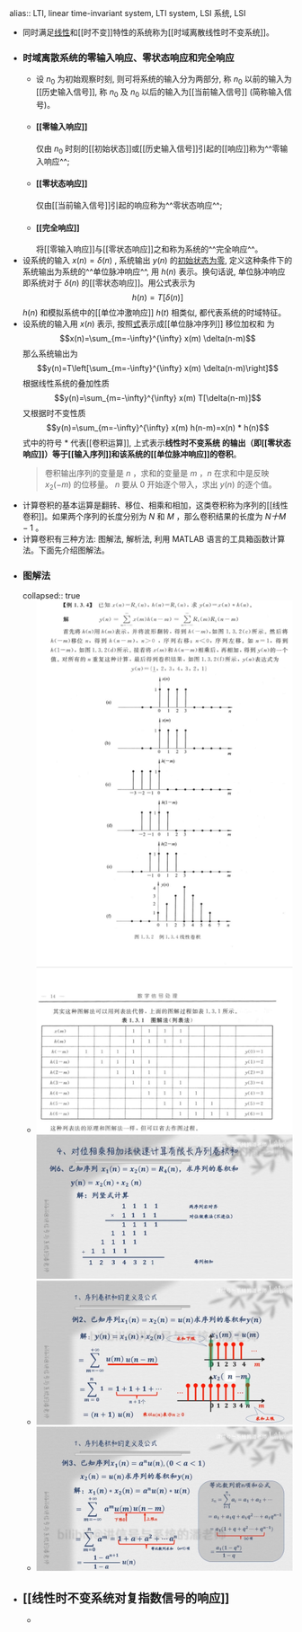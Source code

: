 alias:: LTI, linear time-invariant system, LTI system, LSI 系统, LSI

- 同时满足[线性]([[线性系统]])和[[时不变]]特性的系统称为[[时域离散线性时不变系统]]。
- ### 时域离散系统的零输入响应、零状态响应和完全响应
	- 设  $n_{0}$  为初始观察时刻, 则可将系统的输入分为两部分, 称  $n_{0}$  以前的输入为[[历史输入信号]], 称  $n_{0}$  及  $n_{0}$  以后的输入为[[当前输入信号]] (简称输入信号)。
	- #### [[零输入响应]]
	  仅由  $n_{0}$  时刻的[[初始状态]]或[[历史输入信号]]引起的[[响应]]称为^^零输入响应^^;
	- #### [[零状态响应]]
	  仅由[[当前输入信号]]引起的响应称为^^零状态响应^^;
	- #### [[完全响应]]
	  将[[零输入响应]]与[[零状态响应]]之和称为系统的^^完全响应^^。
- 设系统的输入  $x(n)=\delta(n)$ , 系统输出  $y(n)$  的[初始状态为零]([[零状态响应]]), 定义这种条件下的系统输出为系统的^^单位脉冲响应^^, 用  $h(n)$  表示。换句话说, 单位脉冲响应即系统对于  $\delta(n)$  的[[零状态响应]]。用公式表示为
  $$h(n)=T[\delta(n)]$$
  $h(n)$  和模拟系统中的[[单位冲激响应]]  $h(t)$  相类似, 都代表系统的时域特征。
- 设系统的输入用  $x(n)$  表示, 按照[式](((65cc2452-44cb-42e9-9a6c-29dfff886abf)))表示成[[单位脉冲序列]] 移位加权和 为
  $$x(n)=\sum_{m=-\infty}^{\infty} x(m) \delta(n-m)$$
  那么系统输出为
  $$y(n)=T\left[\sum_{m=-\infty}^{\infty} x(m) \delta(n-m)\right]$$
  根据线性系统的叠加性质
  $$y(n)=\sum_{m=-\infty}^{\infty} x(m) T[\delta(n-m)]$$
  又根据时不变性质
  $$y(n)=\sum_{m=-\infty}^{\infty} x(m) h(n-m)=x(n) * h(n)$$
  式中的符号 $*$ 代表[[卷积运算]], 上式表示**线性时不变系统 的输出（即[[零状态响应]]）等于[[输入序列]]和该系统的[[单位脉冲响应]]的卷积**。
  > 卷积输出序列的变量是 $n$ ，求和的变量是 $m$ ，$n$ 在求和中是反映 $x_2(-m)$ 的位移量。
  $n$ 要从 $0$ 开始逐个带入，求出 $y(n)$ 的逐个值。
- 计算卷积的基本运算是翻转、移位、相乘和相加，这类卷积称为序列的[[线性卷积]]。如果两个序列的长度分别为 $N$ 和 $M$ ，那么卷积结果的长度为 $N十M-1$ 。
- 计算卷积有三种方法: 图解法, 解析法, 利用 MATLAB 语言的工具箱函数计算法。下面先介绍图解法。
- ### 图解法
  collapsed:: true
	- ![image.png](../assets/image_1708147541847_0.png)
	  ![image.png](../assets/image_1708166071311_0.png)
	- ![image.png](../assets/image_1708164332163_0.png)
	- ![image.png](../assets/image_1708165879032_0.png)
- ## [[线性时不变系统对复指数信号的响应]]
	-
